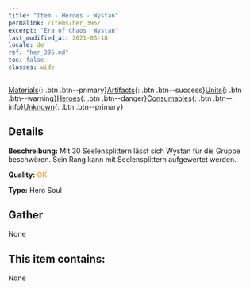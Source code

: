 ```yaml
---
title: "Item - Heroes - Wystan"
permalink: /Items/her_395/
excerpt: "Era of Chaos  Wystan"
last_modified_at: 2021-03-18
locale: de
ref: "her_395.md"
toc: false
classes: wide
---
```

 [Materials](/de/Items/){: .btn .btn--primary}[Artifacts](/de/Items/Artifacts/){: .btn .btn--success}[Units](/de/Items/Units/){: .btn .btn--warning}[Heroes](/de/Items/Heroes/){: .btn .btn--danger}[Consumables](/de/Items/Consumables/){: .btn .btn--info}[Unknown](/de/Items/Unknown/){: .btn .btn--primary}

## Details
 **Beschreibung:** Mit 30 Seelensplittern lässt sich Wystan für die Gruppe beschwören. Sein Rang kann mit Seelensplittern aufgewertet werden.

 **Quality:** <span style="color: #FF8C00">OK</span>

 **Type:** Hero Soul

## Gather

  None

## This item contains:

  None

